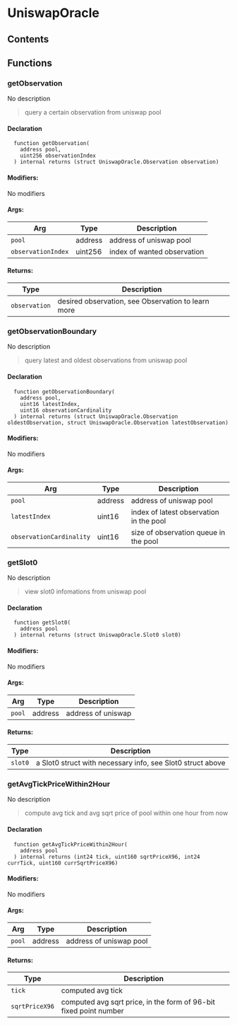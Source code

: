 # UniswapOracle





## Contents
<!-- START doctoc -->
<!-- END doctoc -->




## Functions

### getObservation
No description
> query a certain observation from uniswap pool


#### Declaration
```solidity
  function getObservation(
    address pool,
    uint256 observationIndex
  ) internal returns (struct UniswapOracle.Observation observation)
```

#### Modifiers:
No modifiers

#### Args:
| Arg | Type | Description |
| --- | --- | --- |
|`pool` | address | address of uniswap pool
|`observationIndex` | uint256 | index of wanted observation

#### Returns:
| Type | Description |
| --- | --- |
|`observation` | desired observation, see Observation to learn more
### getObservationBoundary
No description
> query latest and oldest observations from uniswap pool


#### Declaration
```solidity
  function getObservationBoundary(
    address pool,
    uint16 latestIndex,
    uint16 observationCardinality
  ) internal returns (struct UniswapOracle.Observation oldestObservation, struct UniswapOracle.Observation latestObservation)
```

#### Modifiers:
No modifiers

#### Args:
| Arg | Type | Description |
| --- | --- | --- |
|`pool` | address | address of uniswap pool
|`latestIndex` | uint16 | index of latest observation in the pool
|`observationCardinality` | uint16 | size of observation queue in the pool


### getSlot0
No description
> view slot0 infomations from uniswap pool


#### Declaration
```solidity
  function getSlot0(
    address pool
  ) internal returns (struct UniswapOracle.Slot0 slot0)
```

#### Modifiers:
No modifiers

#### Args:
| Arg | Type | Description |
| --- | --- | --- |
|`pool` | address | address of uniswap

#### Returns:
| Type | Description |
| --- | --- |
|`slot0` | a Slot0 struct with necessary info, see Slot0 struct above
### getAvgTickPriceWithin2Hour
No description
> compute avg tick and avg sqrt price of pool within one hour from now


#### Declaration
```solidity
  function getAvgTickPriceWithin2Hour(
    address pool
  ) internal returns (int24 tick, uint160 sqrtPriceX96, int24 currTick, uint160 currSqrtPriceX96)
```

#### Modifiers:
No modifiers

#### Args:
| Arg | Type | Description |
| --- | --- | --- |
|`pool` | address | address of uniswap pool

#### Returns:
| Type | Description |
| --- | --- |
|`tick` | computed avg tick
|`sqrtPriceX96` | computed avg sqrt price, in the form of 96-bit fixed point number


